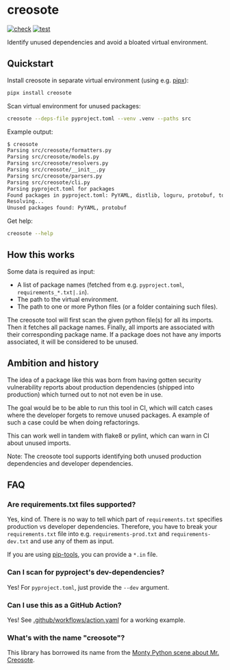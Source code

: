 # creosote

[![check](https://github.com/fredrikaverpil/creosote/actions/workflows/check.yaml/badge.svg)](https://github.com/fredrikaverpil/creosote/actions/workflows/check.yaml) [![test](https://github.com/fredrikaverpil/creosote/actions/workflows/test.yaml/badge.svg)](https://github.com/fredrikaverpil/creosote/actions/workflows/test.yaml)

Identify unused dependencies and avoid a bloated virtual environment.

## Quickstart

Install creosote in separate virtual environment (using e.g. [pipx](https://github.com/pypa/pipx)):

```bash
pipx install creosote
```

Scan virtual environment for unused packages:

```bash
creosote --deps-file pyproject.toml --venv .venv --paths src
```

Example output:

```bash
$ creosote
Parsing src/creosote/formatters.py
Parsing src/creosote/models.py
Parsing src/creosote/resolvers.py
Parsing src/creosote/__init__.py
Parsing src/creosote/parsers.py
Parsing src/creosote/cli.py
Parsing pyproject.toml for packages
Found packages in pyproject.toml: PyYAML, distlib, loguru, protobuf, toml
Resolving...
Unused packages found: PyYAML, protobuf
```

Get help:

```bash
creosote --help
```

## How this works

Some data is required as input:

- A list of package names (fetched from e.g. `pyproject.toml`, `requirements_*.txt|.in`).
- The path to the virtual environment.
- The path to one or more Python files (or a folder containing such files).

The creosote tool will first scan the given python file(s) for all its imports. Then it fetches all package names. Finally, all imports are associated with their corresponding package name. If a package does not have any imports associated, it will be considered to be unused.

## Ambition and history

The idea of a package like this was born from having gotten security vulnerability
reports about production dependencies (shipped into production) which turned out to not not
even be in use.

The goal would be to be able to run this tool in CI, which will catch cases where the developer
forgets to remove unused packages. A example of such a case could be when doing refactorings.

This can work well in tandem with flake8 or pylint, which can warn in CI about unused imports.

Note: The creosote tool supports identifying both unused production dependencies and developer dependencies.

## FAQ

### Are requirements.txt files supported?

Yes, kind of. There is no way to tell which part of `requirements.txt` specifies production vs developer dependencies. Therefore, you have to break your `requirements.txt` file into e.g. `requirements-prod.txt` and `requirements-dev.txt` and use any of them as input.

If you are using [pip-tools](https://github.com/jazzband/pip-tools), you can provide a `*.in` file.

### Can I scan for pyproject's dev-dependencies?

Yes! For `pyproject.toml`, just provide the `--dev` argument.

### Can I use this as a GitHub Action?

Yes! See [.github/workflows/action.yaml](.github/workflows/action.yaml) for a working example.

### What's with the name "creosote"?

This library has borrowed its name from the [Monty Python scene about Mr. Creosote](https://www.youtube.com/watch?v=aczPDGC3f8U).
